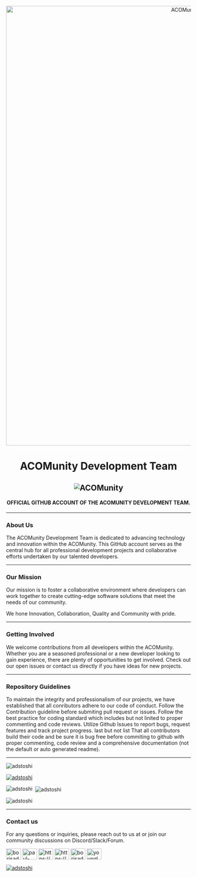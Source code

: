 <p align="center">
 <img src="https://pbs.twimg.com/profile_banners/1511793390349869067/1650542984/600x200" style="width: 100vw; height: 30vh;" alt="ACOMunity"/>
</p>

<h1 align="center">ACOMunity Development Team</h1>
<h2 align="center" style="text-align: center;"><img src="https://readme-typing-svg.herokuapp.com?font=Fira+Code&pause=1000&center=true&width=435&lines=Welcome+to+ACOMunity+" alt="ACOMunity" /> </h2>
<h4 align="center">OFFICIAL GITHUB ACCOUNT OF THE ACOMUNITY DEVELOPMENT TEAM.</h4>

<hr />

<h3>About Us</h3>
<p>The ACOMunity Development Team is dedicated to advancing technology and innovation within the ACOMunity. This GitHub account serves as the central hub for all professional development projects and collaborative efforts undertaken by our talented developers.</p>
<hr />

<h3>Our Mission</h3>
<p>Our mission is to foster a collaborative environment where developers can work together to create cutting-edge software solutions that meet the needs of our community. </p>
<p>We hone Innovation, Collaboration, Quality and Community with pride.</p>
<hr />

<h3>Getting Involved</h3>
<p>We welcome contributions from all developers within the ACOMunity. Whether you are a seasoned professional or a new developer looking to gain experience, there are plenty of opportunities to get involved. Check out our open issues or contact us directly if you have ideas for new projects.</p>
<hr />

<h3>Repository Guidelines</h3>
<p>To maintain the integrity and professionalism of our projects, we have established that all conributors adhere to our code of conduct. Follow the Contribution guideline before submiting pull request or issues. Follow the best practice for coding standard which includes but not linited to proper commenting and code reviews. Utilize Github Issues to report bugs, request features and track project progress. last but not list That all contributors build their code and be sure it is bug free before commiting to github with proper commenting, code review and a comprehensive documentation (not the default or auto generated readme).</p>
<hr />

<p align="left"> <img src="https://komarev.com/ghpvc/?username=adstoshi&label=Profile%20views&color=0e75b6&style=flat" alt="adstoshi" /> </p>

<p align="left"> <a href="https://github.com/ryo-ma/github-profile-trophy"><img src="https://github-profile-trophy.vercel.app/?username=adstoshi" alt="adstoshi" /></a> </p>

<p><img align="left" src="https://github-readme-stats.vercel.app/api/top-langs?username=adstoshi&show_icons=true&locale=en&layout=compact" alt="adstoshi" /></p>

<p>&nbsp;<img align="center" src="https://github-readme-stats.vercel.app/api?username=adstoshi&show_icons=true&locale=en" alt="adstoshi" /></p>

<p><img align="center" src="https://github-readme-streak-stats.herokuapp.com/?user=adstoshi&" alt="adstoshi" /></p>
<hr />

<h3>Contact us</h3>
<p>For any questions or inquiries, please reach out to us at  or join our community discussions on Discord/Slack/Forum.</p>
<p align="left">
<a href="https://twitter.com/borisadepaul" target="blank"><img align="center" src="https://raw.githubusercontent.com/rahuldkjain/github-profile-readme-generator/master/src/images/icons/Social/twitter.svg" alt="borisadepaul" height="30" width="40" /></a>
<a href="https://linkedin.com/in/paul-borisade" target="blank"><img align="center" src="https://raw.githubusercontent.com/rahuldkjain/github-profile-readme-generator/master/src/images/icons/Social/linked-in-alt.svg" alt="paul-borisade" height="30" width="40" /></a>
<a href="https://fb.com/https://web.facebook.com/profile.php?id=100083095636541" target="blank"><img align="center" src="https://raw.githubusercontent.com/rahuldkjain/github-profile-readme-generator/master/src/images/icons/Social/facebook.svg" alt="https://web.facebook.com/profile.php?id=100083095636541" height="30" width="40" /></a>
<a href="https://instagram.com/https://www.instagram.com/borisadepaul/" target="blank"><img align="center" src="https://raw.githubusercontent.com/rahuldkjain/github-profile-readme-generator/master/src/images/icons/Social/instagram.svg" alt="https://www.instagram.com/borisadepaul/" height="30" width="40" /></a>
<a href="https://www.youtube.com/c/borisadepauldayo948" target="blank"><img align="center" src="https://raw.githubusercontent.com/rahuldkjain/github-profile-readme-generator/master/src/images/icons/Social/youtube.svg" alt="borisadepauldayo948" height="30" width="40" /></a>
<a href="https://discord.gg/youngladpaul" target="blank"><img align="center" src="https://raw.githubusercontent.com/rahuldkjain/github-profile-readme-generator/master/src/images/icons/Social/discord.svg" alt="youngladpaul" height="30" width="40" /></a>
</p>

<p align="left"> <a href="https://twitter.com/adstoshi" target="blank"><img src="https://img.shields.io/twitter/follow/adstoshi?logo=twitter&style=for-the-badge" alt="adstoshi" /></a> </p>
